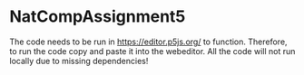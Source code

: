 # NatCompAssignment5

The code needs to be run in https://editor.p5js.org/ to function. Therefore, to run the code copy and paste it into the webeditor.
All the code will not run locally due to missing dependencies!
